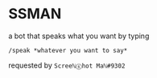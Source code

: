 # SSMAN

a bot that speaks what you want by typing

`/speak *whatever you want to say*`

requested by `Screeℕⓢhot Maℕ#9302`
